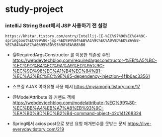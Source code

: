 # study-project

### intelliJ String Boot에서 JSP 사용하기 전 설정
```
https://khstar.tistory.com/entry/Intellij-CE-%EC%97%90%EC%84%9C-springboot%EC%99%80-jsp-%ED%94%84%EB%A1%9C%EC%A0%9D%ED%8A%B8-%EC%84%A4%EC%A0%95%ED%95%98%EA%B8%B0
```



- @RequiredArgsConstructor 를 이용한 의존성 주입
https://webdevtechblog.com/requiredargsconstructor-%EB%A5%BC-%EC%9D%B4%EC%9A%A9%ED%95%9C-%EC%9D%98%EC%A1%B4%EC%84%B1-%EC%A3%BC%EC%9E%85-dependency-injection-4f1b0ac33561



- 스프링 AJAX 여러유형 사용 예시
https://myjamong.tistory.com/17



- @ModelAttribute 와 커맨드 객체
https://webdevtechblog.com/modelattribute-%EC%99%80-%EC%BB%A4%EB%A7%A8%EB%93%9C-%EA%B0%9D%EC%B2%B4-command-object-42c14f268324


- Spring에서 axios post으로 보낸 요청 매개변수를 못받는 문제
https://live-everyday.tistory.com/219
